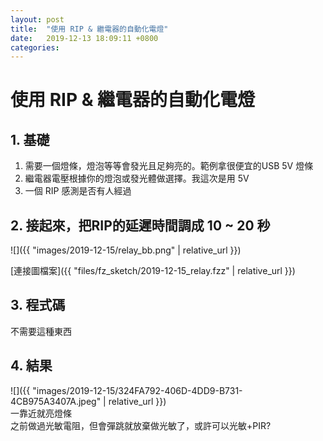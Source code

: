 ```yaml
---
layout: post
title:  "使用 RIP & 繼電器的自動化電燈"
date:   2019-12-13 18:09:11 +0800
categories: 
---
```


# 使用 RIP & 繼電器的自動化電燈

## 1. 基礎
1. 需要一個燈條，燈泡等等會發光且足夠亮的。範例拿很便宜的USB 5V 燈條
2. 繼電器電壓根據你的燈泡或發光體做選擇。我這次是用 5V
3. 一個 RIP 感測是否有人經過


## 2. 接起來，把RIP的延遲時間調成 10 ~ 20 秒

![]({{ "images/2019-12-15/relay_bb.png" | relative_url }})   

[連接圖檔案]({{ "files/fz_sketch/2019-12-15_relay.fzz" | relative_url }})   


## 3. 程式碼
不需要這種東西

## 4. 結果
![]({{ "images/2019-12-15/324FA792-406D-4DD9-B731-4CB975A3407A.jpeg" | relative_url }})  
一靠近就亮燈條   
之前做過光敏電阻，但會彈跳就放棄做光敏了，或許可以光敏+PIR?    